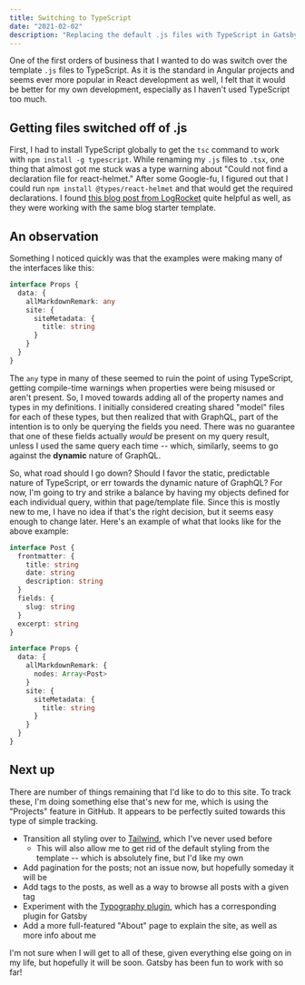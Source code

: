```yaml
---
title: Switching to TypeScript
date: "2021-02-02"
description: "Replacing the default .js files with TypeScript in Gatsby"
---
```


One of the first orders of business that I wanted to do was switch over the template `.js` files to TypeScript. As it is the standard in Angular projects and seems ever more popular in React development as well, I felt that it would be better for my own development, especially as I haven't used TypeScript too much.

## Getting files switched off of .js

First, I had to install TypeScript globally to get the `tsc` command to work with `npm install -g typescript`. While renaming my `.js` files to `.tsx`, one thing that almost got me stuck was a type warning about "Could not find a declaration file for react-helmet." After some Google-fu, I figured out that I could run `npm install @types/react-helmet` and that would get the required declarations. I found [this blog post from LogRocket](https://blog.logrocket.com/set-up-a-typescript-gatsby-app/) quite helpful as well, as they were working with the same blog starter template.

## An observation

Something I noticed quickly was that the examples were making many of the interfaces like this:

```ts
interface Props {
  data: {
    allMarkdownRemark: any
    site: {
      siteMetadata: {
        title: string
      }
    }
  }
}
```

The `any` type in many of these seemed to ruin the point of using TypeScript, getting compile-time warnings when properties were being misused or aren't present. So, I moved towards adding all of the property names and types in my definitions. I initially considered creating shared "model" files for each of these types, but then realized that with GraphQL, part of the intention is to only be querying the fields you need. There was no guarantee that one of these fields actually _would_ be present on my query result, unless I used the same query each time -- which, similarly, seems to go against the **dynamic** nature of GraphQL.

So, what road should I go down? Should I favor the static, predictable nature of TypeScript, or err towards the dynamic nature of GraphQL? For now, I'm going to try and strike a balance by having my objects defined for each individual query, within that page/template file. Since this is mostly new to me, I have no idea if that's the right decision, but it seems easy enough to change later. Here's an example of what that looks like for the above example:

```ts
interface Post {
  frontmatter: {
    title: string
    date: string
    description: string
  }
  fields: {
    slug: string
  }
  excerpt: string
}

interface Props {
  data: {
    allMarkdownRemark: {
      nodes: Array<Post>
    }
    site: {
      siteMetadata: {
        title: string
      }
    }
  }
}
```

## Next up

There are number of things remaining that I'd like to do to this site. To track these, I'm doing something else that's new for me, which is using the "Projects" feature in GitHub. It appears to be perfectly suited towards this type of simple tracking.

- Transition all styling over to [Tailwind](https://tailwindcss.com/), which I've never used before
  - This will also allow me to get rid of the default styling from the template -- which is absolutely fine, but I'd like my own
- Add pagination for the posts; not an issue now, but hopefully someday it will be
- Add tags to the posts, as well as a way to browse all posts with a given tag
- Experiment with the [Typography plugin](https://kyleamathews.github.io/typography.js/), which has a corresponding plugin for Gatsby
- Add a more full-featured "About" page to explain the site, as well as more info about me

I'm not sure when I will get to all of these, given everything else going on in my life, but hopefully it will be soon. Gatsby has been fun to work with so far!
